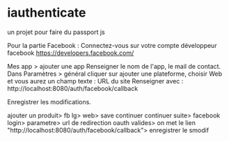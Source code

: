 # iauthenticate
un projet pour faire du passport js

Pour la partie Facebook :
Connectez-vous sur votre compte développeur facebook
https://developers.facebook.com/

Mes app > ajouter une app
Renseigner le nom de l'app, le mail de contact.
Dans Paramètres > général cliquer sur ajouter une plateforme, choisir Web et vous aurez un champ texte : URL du site
Renseigner avec : http://localhost:8080/auth/facebook/callback

Enregistrer les modifications.

ajouter un produit>
fb lg>
web>
save continuer continuer suite>
facebook login>
parametre>
 url de redirection oauth valides>
 on met le lien "http://localhost:8080/auth/facebook/callback">
 enregistrer le smodif



